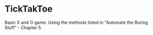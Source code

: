 # TickTakToe
Basic X and O game. Using the methods listed in "Automate the Boring Stuff" - Chapter 5. 
